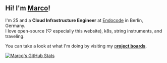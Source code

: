 ## Hi! I'm [**Marco**](https://marcomicera.github.io)!

I'm 25 and a **Cloud Infrastructure Engineer** at [Endocode](https://github.com/endocode) in Berlin, Germany.\
I love open-source (♡ especially this website), k8s, string instruments, and traveling.

You can take a look at what I'm doing by visiting my [p**roject boards**](https://github.com/marcomicera?tab=projects).

[![Marco's GitHub Stats](https://github-readme-stats.vercel.app/api?username=marcomicera&show_icons=true)](https://github.com/marcomicera)
